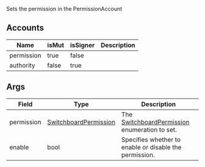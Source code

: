 Sets the permission in the PermissionAccount

## Accounts
|Name|isMut|isSigner|Description|
|--|--|--|--|
| permission | true | false |  |
| authority | false | true |  |
## Args
|Field|Type|Description|
|--|--|--|
| permission |  [SwitchboardPermission](/idl/types/SwitchboardPermission) | The [SwitchboardPermission](/idl/types/SwitchboardPermission) enumeration to set. |
| enable |  bool | Specifies whether to enable or disable the permission. |
